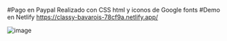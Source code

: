 #Pago en Paypal Realizado con CSS html y iconos de Google fonts
#Demo en Netlify   https://classy-bavarois-78cf9a.netlify.app/



![image](https://github.com/MiguelAngeloH/Confirmado_Card/assets/44765289/b7ef4745-d420-41d5-ae82-262a2decc5b5)
